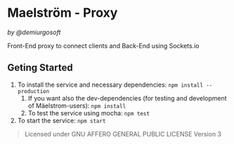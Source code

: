 Maelström - Proxy
=================
_by @demiurgosoft_

Front-End proxy to connect clients and Back-End using Sockets.io

## Geting Started
1. To install the service and necessary dependencies: `npm install --production`
	1. If you want also the dev-dependencies (for testing and development of Mäelstrom-users): `npm install`
	2. To test the service using mocha: `npm test`
2. To start the service: `npm start`


> Licensed under GNU AFFERO GENERAL PUBLIC LICENSE Version 3
